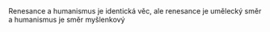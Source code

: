 ## 

Renesance a humanismus je identická věc, ale renesance je umělecký směr a humanismus je směr myšlenkový

